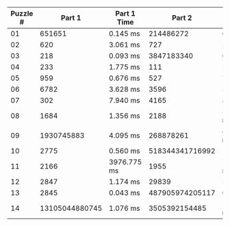 <table>
<thead>
<tr><th>Puzzle #  </th><th>Part 1        </th><th>Part 1 Time  </th><th>Part 2         </th><th>Part 2 Time  </th><th>Tests #  </th><th>Tests Time  </th></tr>
</thead>
<tbody>
<tr><td>01        </td><td>651651        </td><td>0.145 ms     </td><td>214486272      </td><td>0.875 ms     </td><td>2        </td><td>0.967 ms    </td></tr>
<tr><td>02        </td><td>620           </td><td>3.061 ms     </td><td>727            </td><td>2.071 ms     </td><td>1003     </td><td>4.725 ms    </td></tr>
<tr><td>03        </td><td>218           </td><td>0.093 ms     </td><td>3847183340     </td><td>0.377 ms     </td><td>2        </td><td>0.480 ms    </td></tr>
<tr><td>04        </td><td>233           </td><td>1.775 ms     </td><td>111            </td><td>2.267 ms     </td><td>300      </td><td>5.037 ms    </td></tr>
<tr><td>05        </td><td>959           </td><td>0.676 ms     </td><td>527            </td><td>7.351 ms     </td><td>2        </td><td>8.561 ms    </td></tr>
<tr><td>06        </td><td>6782          </td><td>3.628 ms     </td><td>3596           </td><td>3.518 ms     </td><td>466      </td><td>5.187 ms    </td></tr>
<tr><td>07        </td><td>302           </td><td>7.940 ms     </td><td>4165           </td><td>4.667 ms     </td><td>3        </td><td>9.488 ms    </td></tr>
<tr><td>08        </td><td>1684          </td><td>1.356 ms     </td><td>2188           </td><td>39.958 ms    </td><td>2        </td><td>30.390 ms   </td></tr>
<tr><td>09        </td><td>1930745883    </td><td>4.095 ms     </td><td>268878261      </td><td>463.515 ms   </td><td>2        </td><td>255.275 ms  </td></tr>
<tr><td>10        </td><td>2775          </td><td>0.560 ms     </td><td>518344341716992</td><td>1.059 ms     </td><td>3        </td><td>1.432 ms    </td></tr>
<tr><td>11        </td><td>2166          </td><td>3976.775 ms  </td><td>1955           </td><td>7407.180 ms  </td><td>2        </td><td>10675.427 ms</td></tr>
<tr><td>12        </td><td>2847          </td><td>1.174 ms     </td><td>29839          </td><td>2.267 ms     </td><td>2        </td><td>1.374 ms    </td></tr>
<tr><td>13        </td><td>2845          </td><td>0.043 ms     </td><td>487905974205117</td><td>0.062 ms     </td><td>7        </td><td>0.144 ms    </td></tr>
<tr><td>14        </td><td>13105044880745</td><td>1.076 ms     </td><td>3505392154485  </td><td>118.203 ms   </td><td>3        </td><td>109.832 ms  </td></tr>
</tbody>
</table>